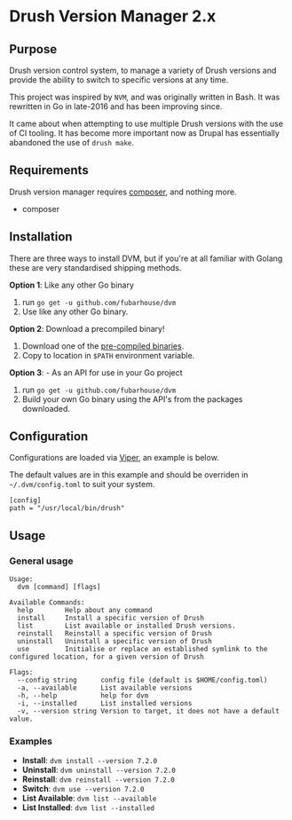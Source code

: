 # Drush Version Manager 2.x

## Purpose

Drush version control system, to manage a variety of Drush versions and provide the ability to switch to specific versions at any time.

This project was inspired by `NVM`, and was originally written in Bash. It was rewritten in Go in late-2016 and has been improving since.

It came about when attempting to use multiple Drush versions with the use of CI tooling. It has become more important now as Drupal has essentially abandoned the use of `drush make`.

## Requirements

Drush version manager requires [composer](https://getcomposer.org/), and nothing more.
* composer

## Installation

There are three ways to install DVM, but if you're at all familiar with Golang these are very standardised shipping methods.

**Option 1**: Like any other Go binary
1. run `go get -u github.com/fubarhouse/dvm`
2. Use like any other Go binary.

**Option 2**: Download a precompiled binary!
1. Download one of the [pre-compiled binaries](https://github.com/fubarhouse/dvm/releases).
2. Copy to location in `$PATH` environment variable.

**Option 3**: - As an API for use in your Go project
1. run `go get -u github.com/fubarhouse/dvm`
2. Build your own Go binary using the API's from the packages downloaded.

## Configuration
Configurations are loaded via [Viper](https://github.com/spf13/viper), an example is below.

The default values are in this example and should be overriden in `~/.dvm/config.toml` to suit your system.

```
[config]
path = "/usr/local/bin/drush"
```

## Usage

### General usage

````
Usage:
  dvm [command] [flags]

Available Commands:
  help        Help about any command
  install     Install a specific version of Drush
  list        List available or installed Drush versions.
  reinstall   Reinstall a specific version of Drush
  uninstall   Uninstall a specific version of Drush
  use         Initialise or replace an established symlink to the configured location, for a given version of Drush

Flags:
  --config string      config file (default is $HOME/config.toml)
  -a, --available      List available versions
  -h, --help           help for dvm
  -i, --installed      List installed versions
  -v, --version string Version to target, it does not have a default value.

````

### Examples

* **Install**:  `dvm install --version 7.2.0`
* **Uninstall**: `dvm uninstall --version 7.2.0`
* **Reinstall**: `dvm reinstall --version 7.2.0`
* **Switch**: `dvm use --version 7.2.0`
* **List Available**: `dvm list --available`
* **List Installed**: `dvm list --installed`